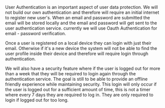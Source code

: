 User Authentication is an important aspect of user data protection. We will not build our own authentication and therefore will require an initial internet to register new user's. When an email and password are submitted the email will be stored locally and the email and password will get sent to the user authentication service. currently we will use Oauth Authentication for email - password verification.

Once a user is registered on a local device they can login with just their email. Otherwise if it's a new device the system will not be able to find the user profile inside their device and therefore will require login through authentication.

We will also have a security feature where if the user is logged out for more than a week that they will be required to login again through the authentication service. The goal is still to be able to provide an offline friendly experience while maintaining security. This login will only occur if the user is logged out for a sufficient amount of time, this is not a timer where every 7 days they are required to log in. They are only required to login if logged out for too long.

